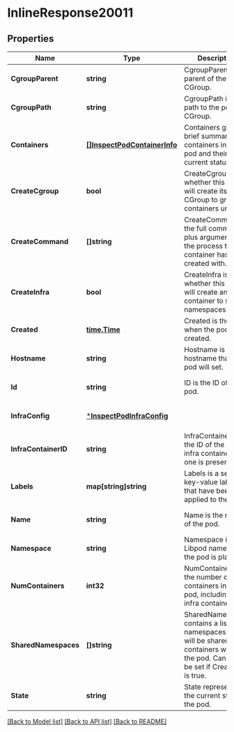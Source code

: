 # InlineResponse20011

## Properties
Name | Type | Description | Notes
------------ | ------------- | ------------- | -------------
**CgroupParent** | **string** | CgroupParent is the parent of the pod&#x27;s CGroup. | [optional] [default to null]
**CgroupPath** | **string** | CgroupPath is the path to the pod&#x27;s CGroup. | [optional] [default to null]
**Containers** | [**[]InspectPodContainerInfo**](InspectPodContainerInfo.md) | Containers gives a brief summary of all containers in the pod and their current status. | [optional] [default to null]
**CreateCgroup** | **bool** | CreateCgroup is whether this pod will create its own CGroup to group containers under. | [optional] [default to null]
**CreateCommand** | **[]string** | CreateCommand is the full command plus arguments of the process the container has been created with. | [optional] [default to null]
**CreateInfra** | **bool** | CreateInfra is whether this pod will create an infra container to share namespaces. | [optional] [default to null]
**Created** | [**time.Time**](time.Time.md) | Created is the time when the pod was created. | [optional] [default to null]
**Hostname** | **string** | Hostname is the hostname that the pod will set. | [optional] [default to null]
**Id** | **string** | ID is the ID of the pod. | [optional] [default to null]
**InfraConfig** | [***InspectPodInfraConfig**](InspectPodInfraConfig.md) |  | [optional] [default to null]
**InfraContainerID** | **string** | InfraContainerID is the ID of the pod&#x27;s infra container, if one is present. | [optional] [default to null]
**Labels** | **map[string]string** | Labels is a set of key-value labels that have been applied to the pod. | [optional] [default to null]
**Name** | **string** | Name is the name of the pod. | [optional] [default to null]
**Namespace** | **string** | Namespace is the Libpod namespace the pod is placed in. | [optional] [default to null]
**NumContainers** | **int32** | NumContainers is the number of containers in the pod, including the infra container. | [optional] [default to null]
**SharedNamespaces** | **[]string** | SharedNamespaces contains a list of namespaces that will be shared by containers within the pod. Can only be set if CreateInfra is true. | [optional] [default to null]
**State** | **string** | State represents the current state of the pod. | [optional] [default to null]

[[Back to Model list]](../README.md#documentation-for-models) [[Back to API list]](../README.md#documentation-for-api-endpoints) [[Back to README]](../README.md)

